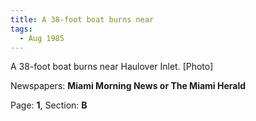 ```yaml
---  
title: A 38-foot boat burns near  
tags:  
  - Aug 1985  
---  
```

  
A 38-foot boat burns near Haulover Inlet. [Photo]  
  
Newspapers: **Miami Morning News or The Miami Herald**  
  
Page: **1**, Section: **B** 

